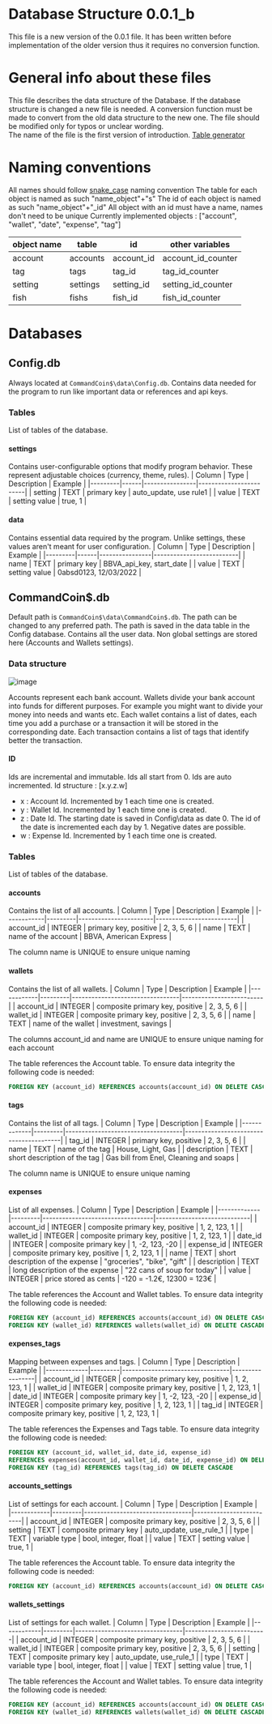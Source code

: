 # Database Structure 0.0.1_b
This file is a new version of the 0.0.1 file.
It has been written before implementation of the older version thus it requires no conversion function. 

# General info about these files
This file describes the data structure of the Database.
If the database structure is changed a new file is needed.
A conversion function must be made to convert from the old data structure to the new one.
The file should be modified only for typos or unclear wording.  
The name of the file is the first version of introduction.
[Table generator](https://www.tablesgenerator.com/markdown_tables#)

# Naming conventions
All names should follow [snake_case](https://en.wikipedia.org/wiki/Snake_case) naming convention
The table for each object is named as such "name_object"+"s"
The id of each object is named as such "name_object"+"_id"
All object with an id must have a name, names don't need to be unique
Currently implemented objects : ["account", "wallet", "date", "expense", "tag"]

| object name | table    | id         | other variables    |
|-------------|----------|------------|--------------------|
| account     | accounts | account_id | account_id_counter |
| tag         | tags     | tag_id     | tag_id_counter     |
| setting     | settings | setting_id | setting_id_counter |
| fish        | fishs    | fish_id    | fish_id_counter    |

# Databases
## Config.db
Always located at `CommandCoin$\data\Config.db`.
Contains data needed for the program to run like important data or references and api keys.

### Tables
List of tables of the database.

#### settings 
Contains user-configurable options that modify program behavior.
These represent adjustable choices (currency, theme, rules).
| Column  | Type | Description    | Example                |
|---------|------|----------------|------------------------|
| setting | TEXT | primary key    | auto_update, use rule1 |
| value   | TEXT | setting value  | true, 1                |

#### data
Contains essential data required by the program.
Unlike settings, these values aren't meant for user configuration.
| Column  | Type | Description    | Example                  |
|---------|------|----------------|--------------------------|
| name    | TEXT | primary key    | BBVA_api_key, start_date |
| value   | TEXT | setting value  | 0absd0123, 12/03/2022    |

## CommandCoin$.db
Default path is `CommandCoin$\data\CommandCoin$.db`.
The path can be changed to any preferred path.
The path is saved in the data table in the Config database. 
Contains all the user data.
Non global settings are stored here (Accounts and Wallets settings). 

### Data structure
![image](Images/Database_Structure_0.0.1_b.png)

Accounts represent each bank account.
Wallets divide your bank account into funds for different purposes.
For example you might want to divide your money into needs and wants etc. 
Each wallet contains a list of dates, each time you add a purchase or a transaction it will be stored in the corresponding date.
Each transaction contains a list of tags that identify better the transaction. 

#### ID
Ids are incremental and immutable.
Ids all start from 0.
Ids are auto incremented. 
Id structure : [x.y.z.w]
- x : Account Id.
Incremented by 1 each time one is created.
- y : Wallet Id.
Incremented by 1 each time one is created.
- z : Date Id.
The starting date is saved in Config\data as date 0.
The id of the date is incremented each day by 1. 
Negative dates are possible.
- w : Expense Id.
Incremented by 1 each time one is created.

### Tables
List of tables of the database.

#### accounts
Contains the list of all accounts.
| Column     | Type    | Description           | Example                 |
|------------|---------|-----------------------|-------------------------|
| account_id | INTEGER | primary key, positive | 2, 3, 5, 6              |
| name       | TEXT    | name of the account   | BBVA, American Express  |

The column name is UNIQUE to ensure unique naming

#### wallets
Contains the list of all wallets.
| Column     | Type    | Description                     | Example                 |
|------------|---------|---------------------------------|-------------------------|
| account_id | INTEGER | composite primary key, positive | 2, 3, 5, 6              |
| wallet_id  | INTEGER | composite primary key, positive | 2, 3, 5, 6              |
| name       | TEXT    | name of the wallet              | investment, savings     |

The columns account_id and name are UNIQUE to ensure unique naming for each account

The table references the Account table.
To ensure data integrity the following code is needed:
``` sql
FOREIGN KEY (account_id) REFERENCES accounts(account_id) ON DELETE CASCADE
```

#### tags
Contains the list of all tags.
| Column      | Type    | Description                        | Example                                |
|-------------|---------|------------------------------------|----------------------------------------|
| tag_id      | INTEGER | primary key, positive              | 2, 3, 5, 6                             |
| name        | TEXT    | name of the tag                    | House, Light, Gas                      |
| description | TEXT    | short description of the tag       | Gas bill from Enel, Cleaning and soaps |

The column name is UNIQUE to ensure unique naming

#### expenses
List of all expenses.
| Column      | Type    | Description                      | Example                     |
|-------------|---------|----------------------------------|-----------------------------|
| account_id  | INTEGER | composite primary key, positive  | 1, 2, 123, 1                |
| wallet_id   | INTEGER | composite primary key, positive  | 1, 2, 123, 1                |
| date_id     | INTEGER | composite primary key            | 1, -2, 123, -20             |
| expense_id  | INTEGER | composite primary key, positive  | 1, 2, 123, 1                |
| name        | TEXT    | short description of the expense | "groceries", "bike", "gift" |
| description | TEXT    | long description of the expense  | "22 cans of soup for today" |
| value       | INTEGER | price stored as cents            | -120 = -1.2€, 12300 = 123€  |

The table references the Account and Wallet tables.
To ensure data integrity the following code is needed:
``` sql
FOREIGN KEY (account_id) REFERENCES accounts(account_id) ON DELETE CASCADE
FOREIGN KEY (wallet_id) REFERENCES wallets(wallet_id) ON DELETE CASCADE
```

#### expenses_tags
Mapping between expenses and tags.
| Column      | Type    | Description                     | Example         |
|-------------|---------|---------------------------------|-----------------|
| account_id  | INTEGER | composite primary key, positive | 1, 2, 123, 1    |
| wallet_id   | INTEGER | composite primary key, positive | 1, 2, 123, 1    |
| date_id     | INTEGER | composite primary key           | 1, -2, 123, -20 |
| expense_id  | INTEGER | composite primary key, positive | 1, 2, 123, 1    |
| tag_id      | INTEGER | composite primary key, positive | 1, 2, 123, 1    |

The table references the Expenses and Tags table.
To ensure data integrity the following code is needed:
``` sql
FOREIGN KEY (account_id, wallet_id, date_id, expense_id) 
REFERENCES expenses(account_id, wallet_id, date_id, expense_id) ON DELETE CASCADE
FOREIGN KEY (tag_id) REFERENCES tags(tag_id) ON DELETE CASCADE
``` 

#### accounts_settings
List of settings for each account.
| Column     | Type    | Description                     | Example                 |
|------------|---------|---------------------------------|-------------------------|
| account_id | INTEGER | composite primary key, positive | 2, 3, 5, 6              |
| setting    | TEXT    | composite primary key           | auto_update, use_rule_1 |
| type       | TEXT    | variable type                   | bool, integer, float    |
| value      | TEXT    | setting value                   | true, 1                 |

The table references the Account table.
To ensure data integrity the following code is needed:
``` sql
FOREIGN KEY (account_id) REFERENCES accounts(account_id) ON DELETE CASCADE
```

#### wallets_settings
List of settings for each wallet.
| Column     | Type    | Description                     | Example                 |
|------------|---------|---------------------------------|-------------------------|
| account_id | INTEGER | composite primary key, positive | 2, 3, 5, 6              |
| wallet_id  | INTEGER | composite primary key, positive | 2, 3, 5, 6              |
| setting    | TEXT    | composite primary key           | auto_update, use_rule_1 |
| type       | TEXT    | variable type                   | bool, integer, float    |
| value      | TEXT    | setting value                   | true, 1                 |

The table references the Account and Wallet tables.
To ensure data integrity the following code is needed:
``` sql
FOREIGN KEY (account_id) REFERENCES accounts(account_id) ON DELETE CASCADE
FOREIGN KEY (wallet_id) REFERENCES wallets(wallet_id) ON DELETE CASCADE
```
